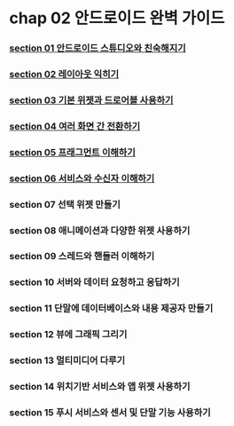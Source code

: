 # chap 02 안드로이드 완벽 가이드

### [section 01 안드로이드 스튜디오와 친숙해지기](https://github.com/hyunmin0317/AndroidProgramming/blob/master/chap02/github/chap02-1.md)
### [section 02 레이아웃 익히기](https://github.com/hyunmin0317/AndroidProgramming/blob/master/chap02/github/chap02-2.md)

### [section 03 기본 위젯과 드로어블 사용하기](https://github.com/hyunmin0317/AndroidProgramming/blob/master/chap02/github/chap02-3.md)

### [section 04 여러 화면 간 전환하기](https://github.com/hyunmin0317/AndroidProgramming/blob/master/chap02/github/chap02-4.md)

### [section 05 프래그먼트 이해하기](https://github.com/hyunmin0317/AndroidProgramming/blob/master/chap02/github/chap02-5.md)

### [section 06 서비스와 수신자 이해하기](https://github.com/hyunmin0317/AndroidProgramming/blob/master/chap02/github/chap02-6.md)

### section 07 선택 위젯 만들기

### section 08 애니메이션과 다양한 위젯 사용하기

### section 09 스레드와 핸들러 이해하기

### section 10 서버와 데이터 요청하고 응답하기

### section 11 단말에 데이터베이스와 내용 제공자 만들기

### section 12 뷰에 그래픽 그리기

### section 13 멀티미디어 다루기

### section 14 위치기반 서비스와 앱 위젯 사용하기

### section 15 푸시 서비스와 센서 및 단말 기능 사용하기